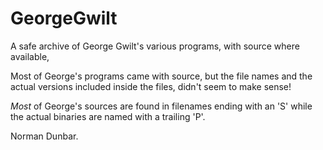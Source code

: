 # GeorgeGwilt
A safe archive of George Gwilt's various programs, with source where available, 

Most of George's programs came with source, but the file names and the actual versions
included inside the files, didn't seem to make sense!

*Most* of George's sources are found in filenames ending with an 'S' while the actual 
binaries are named with a trailing 'P'.

Norman Dunbar.

